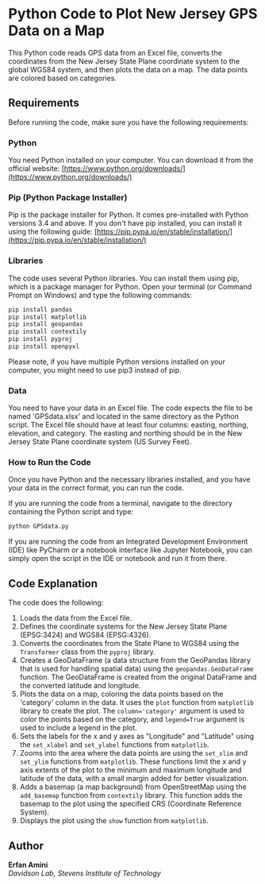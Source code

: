 # Python Code to Plot New Jersey GPS Data on a Map

This Python code reads GPS data from an Excel file, converts the coordinates from the New Jersey State Plane coordinate system to the global WGS84 system, and then plots the data on a map. The data points are colored based on categories.

## Requirements

Before running the code, make sure you have the following requirements:

### Python

You need Python installed on your computer. You can download it from the official website: [https://www.python.org/downloads/](https://www.python.org/downloads/)

### Pip (Python Package Installer)

Pip is the package installer for Python. It comes pre-installed with Python versions 3.4 and above. If you don't have pip installed, you can install it using the following guide: [https://pip.pypa.io/en/stable/installation/](https://pip.pypa.io/en/stable/installation/)

### Libraries

The code uses several Python libraries. You can install them using pip, which is a package manager for Python. Open your terminal (or Command Prompt on Windows) and type the following commands:

```bash
pip install pandas
pip install matplotlib
pip install geopandas
pip install contextily
pip install pyproj
pip install openpyxl
```

Please note, if you have multiple Python versions installed on your computer, you might need to use pip3 instead of pip.

### Data
You need to have your data in an Excel file. The code expects the file to be named 'GPSdata.xlsx' and located in the same directory as the Python script. The Excel file should have at least four columns: easting, northing, elevation, and category. The easting and northing should be in the New Jersey State Plane coordinate system (US Survey Feet).

### How to Run the Code
Once you have Python and the necessary libraries installed, and you have your data in the correct format, you can run the code.

If you are running the code from a terminal, navigate to the directory containing the Python script and type:

```bash
python GPSdata.py
```

If you are running the code from an Integrated Development Environment (IDE) like PyCharm or a notebook interface like Jupyter Notebook, you can simply open the script in the IDE or notebook and run it from there.

## Code Explanation

The code does the following:

1. Loads the data from the Excel file.
2. Defines the coordinate systems for the New Jersey State Plane (EPSG:3424) and WGS84 (EPSG:4326).
3. Converts the coordinates from the State Plane to WGS84 using the `Transformer` class from the `pyproj` library.
4. Creates a GeoDataFrame (a data structure from the GeoPandas library that is used for handling spatial data) using the `geopandas.GeoDataFrame` function. The GeoDataFrame is created from the original DataFrame and the converted latitude and longitude.
5. Plots the data on a map, coloring the data points based on the 'category' column in the data. It uses the `plot` function from `matplotlib` library to create the plot. The `column='category'` argument is used to color the points based on the category, and `legend=True` argument is used to include a legend in the plot.
6. Sets the labels for the x and y axes as "Longitude" and "Latitude" using the `set_xlabel` and `set_ylabel` functions from `matplotlib`.
7. Zooms into the area where the data points are using the `set_xlim` and `set_ylim` functions from `matplotlib`. These functions limit the x and y axis extents of the plot to the minimum and maximum longitude and latitude of the data, with a small margin added for better visualization.
8. Adds a basemap (a map background) from OpenStreetMap using the `add_basemap` function from `contextily` library. This function adds the basemap to the plot using the specified CRS (Coordinate Reference System).
9. Displays the plot using the `show` function from `matplotlib`.

## Author

**Erfan Amini**\
_Davidson Lab, Stevens Institute of Technology_

